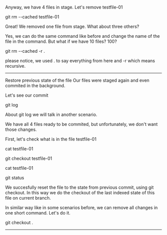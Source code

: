 Anyway, we have 4 files in stage. Let's remove testfile-01

git rm --cached testfile-01

Great! We removed one file from stage. What about three others?

Yes, we can do the same command like before and change the name of the file in the command. But what if we have 10 files? 100?

git rm --cached -r .

please notice, we used . to say everything from here and -r which means recursive.

---------------------------------

Restore previous state of the file
Our files were staged again and even commited in the background.

Let's see our commit

git log

About git log we will talk in another scenario.

We have all 4 files ready to be commited, but unfortunately, we don't want those changes.

First, let's check what is in the file testfile-01

cat testfile-01

git checkout testfile-01

cat testfile-01

git status

We succesfully reset the file to the state from previous commit, using git checkout. In this way we do the checkout of the last indexed state of this file on current branch.

In similar way like in some scenarios before, we can remove all changes in one short command. Let's do it.

git checkout .

--------------------------------------

